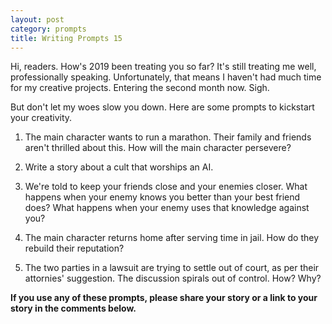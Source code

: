 ```yaml
---
layout: post
category: prompts
title: Writing Prompts 15
---
```


Hi, readers. How's 2019 been treating you so far? It's still treating me well, professionally speaking. Unfortunately, that means I haven't had much time for my creative projects. Entering the second month now. Sigh.

But don't let my woes slow you down. Here are some prompts to kickstart your creativity.

<!--excerpt-->

1. The main character wants to run a marathon. Their family and friends aren't thrilled about this. How will the main character persevere?

2. Write a story about a cult that worships an AI.

3. We're told to keep your friends close and your enemies closer. What happens when your enemy knows you better than your best friend does? What happens when your enemy uses that knowledge against you?

4. The main character returns home after serving time in jail. How do they rebuild their reputation?

5. The two parties in a lawsuit are trying to settle out of court, as per their attornies' suggestion. The discussion spirals out of control. How? Why?

**If you use any of these prompts, please share your story or a link to your story in the comments below.**
